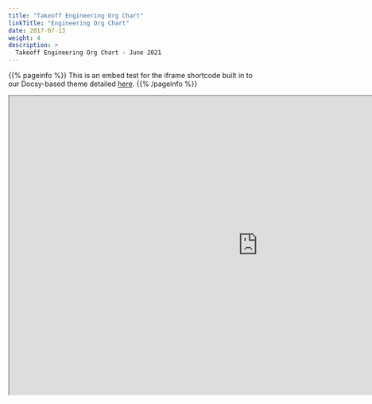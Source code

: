 ```yaml
---
title: "Takeoff Engineering Org Chart"
linkTitle: "Engineering Org Chart"
date: 2017-07-13
weight: 4
description: >
  Takeoff Engineering Org Chart - June 2021
---
```


{{% pageinfo %}}
This is an embed test for the iframe shortcode built in to our Docsy-based theme detailed [here](https://www.docsy.dev/docs/adding-content/shortcodes/#iframe).
{{% /pageinfo %}}

<iframe src="https://docs.google.com/viewer?srcid=1BO1wzx2-N7-TF0PCwwDCaje0SGECyzpX&pid=explorer&efh=false&a=v&chrome=false&embedded=true" width="1000px" height="600px"></iframe>

